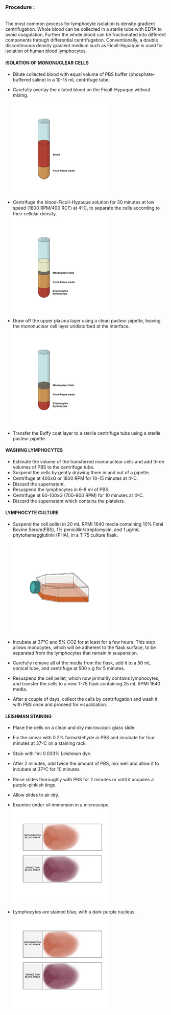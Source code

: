 ### Procedure :
<br>
The most common process for lymphocyte isolation is density gradient centrifugation. Whole blood can be collected in a sterile tube with EDTA to avoid coagulation. Further the whole blood can be fractionated into different components through differential centrifugation. Conventionally, a double discontinuous density gradient medium such as Ficoll-Hypaque is used for isolation of human blood lymphocytes.<br>

#### ISOLATION OF MONONUCLEAR CELLS<br>
* Dilute collected blood with equal volume of PBS buffer (phosphate-buffered saline) in a 10-15 mL centrifuge tube.
* Carefully overlay the diluted blood on the Ficoll-Hypaque without mixing.
<br><img src="images/img1.png" alt="image" width="300" height="300">

* Centrifuge the blood-Ficoll-Hypaque solution for 30 minutes at low speed (1800 RPM/400 RCF) at 4ᴼC, to separate the cells according to their cellular density.
<br><img src="images/img2.png" alt="image" width="300" height="300">

* Draw off the upper plasma layer using a clean pasteur pipette, leaving the mononuclear cell layer undisturbed at the interface.
<br><img src="images/img3.png" alt="image" width="300" height="300">

* Transfer the Buffy coat layer to a sterile centrifuge tube using a sterile pasteur pipette.

#### WASHING LYMPHOCYTES

* Estimate the volume of the transferred mononuclear cells and add three volumes of PBS to the centrifuge tube.
* Suspend the cells by gently drawing them in and out of a pipette.
* Centrifuge at 400xG or 1800 RPM for 10-15 minutes at 4ᴼC.
* Discard the supernatant.
* Resuspend the lymphocytes in 6-8 ml of PBS.
* Centrifuge at 60-100xG (700-900 RPM) for 10 minutes at 4ᴼC.
* Discard the supernatant which contains the platelets.

#### LYMPHOCYTE CULTURE

* Suspend the cell pellet in 20 mL RPMI 1640 media containing 10% Fetal Bovine Serum(FBS), 1% penicillin/streptomycin, and 1 μg/mL phytohemagglutinin (PHA), in a T-75 culture flask.
<br><img src="images/img4.png" alt="image" width="300" height="300">


* Incubate at 37°C and 5% CO2 for at least for a few hours. This step allows monocytes, which will be adherent to the flask surface, to be separated from the lymphocytes that remain in suspension.
* Carefully remove all of the media from the flask, add it to a 50 mL conical tube, and centrifuge at 500 x g for 5 minutes.
* Resuspend the cell pellet, which now primarily contains lymphocytes, and transfer the cells to a new T-75 flask containing 25 mL RPMI 1640 media.
* After a couple of days, collect the cells by centrifugation and wash it with PBS once and proceed for visualization.

#### LEISHMAN STAINING

* Place the cells on a clean and dry microscopic glass slide.
* Fix the smear with 0.2% formaldehyde in PBS and incubate for four minutes at 37ᴼC on a staining rack.
* Stain with 1ml 0.033% Leishman dye.
* After 2 minutes, add twice the amount of PBS, mix well and allow it to incubate at 37ᴼC for 10 minutes.
* Rinse slides thoroughly with PBS for 2 minutes or until it acquires a purple-pinkish tinge.
* Allow slides to air dry.
* Examine under oil immersion in a microscope.
<br><img src="images/img5.png" alt="image" width="300" height="300">

* Lymphocytes are stained blue, with a dark purple nucleus.
<br><img src="images/img5.png" alt="image" width="300" height="300">